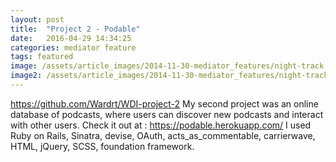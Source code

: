 ```yaml
---
layout: post
title:  "Project 2 - Podable"
date:   2016-04-29 14:34:25
categories: mediator feature
tags: featured
image: /assets/article_images/2014-11-30-mediator_features/night-track.JPG
image2: /assets/article_images/2014-11-30-mediator_features/night-track-mobile.JPG
---
```

<a href="https://github.com/Wardrt/WDI-project-2">https://github.com/Wardrt/WDI-project-2</a>
My second project was an online database of podcasts, where users can discover new podcasts and interact with other users. Check it out at : <a href="https://podable.herokuapp.com/">https://podable.herokuapp.com/</a>
I used Ruby on Rails, Sinatra, devise, OAuth, acts_as_commentable, carrierwave, HTML, jQuery, SCSS, foundation framework.
